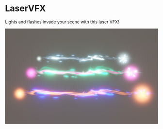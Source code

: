 # LaserVFX
 Lights and flashes invade your scene with this laser VFX!

![LaserVFX](LaserBorderless.png)
